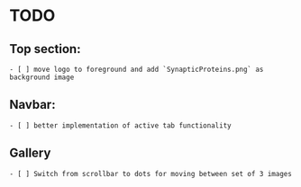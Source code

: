 # TODO

## Top section:

    - [ ] move logo to foreground and add `SynapticProteins.png` as background image

## Navbar:

    - [ ] better implementation of active tab functionality

## Gallery

    - [ ] Switch from scrollbar to dots for moving between set of 3 images

